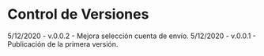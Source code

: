 # Control de Versiones
5/12/2020 - v.0.0.2  - Mejora selección cuenta de envío.
5/12/2020 - v.0.0.1  - Publicación de la primera versión.
